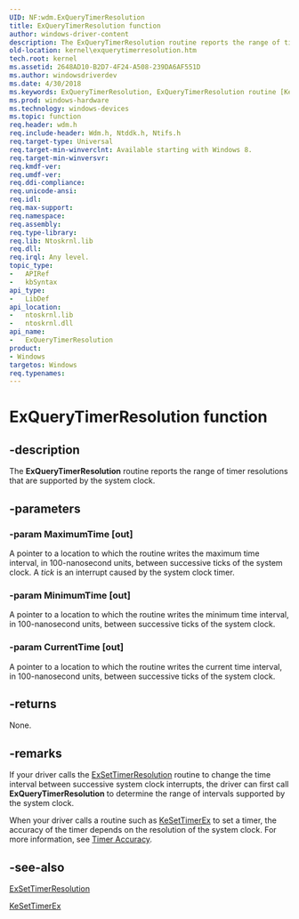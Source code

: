 ```yaml
---
UID: NF:wdm.ExQueryTimerResolution
title: ExQueryTimerResolution function
author: windows-driver-content
description: The ExQueryTimerResolution routine reports the range of timer resolutions that are supported by the system clock.
old-location: kernel\exquerytimerresolution.htm
tech.root: kernel
ms.assetid: 2648AD10-B2D7-4F24-A508-239DA6AF551D
ms.author: windowsdriverdev
ms.date: 4/30/2018
ms.keywords: ExQueryTimerResolution, ExQueryTimerResolution routine [Kernel-Mode Driver Architecture], kernel.exquerytimerresolution, wdm/ExQueryTimerResolution
ms.prod: windows-hardware
ms.technology: windows-devices
ms.topic: function
req.header: wdm.h
req.include-header: Wdm.h, Ntddk.h, Ntifs.h
req.target-type: Universal
req.target-min-winverclnt: Available starting with Windows 8.
req.target-min-winversvr: 
req.kmdf-ver: 
req.umdf-ver: 
req.ddi-compliance: 
req.unicode-ansi: 
req.idl: 
req.max-support: 
req.namespace: 
req.assembly: 
req.type-library: 
req.lib: Ntoskrnl.lib
req.dll: 
req.irql: Any level.
topic_type:
-	APIRef
-	kbSyntax
api_type:
-	LibDef
api_location:
-	ntoskrnl.lib
-	ntoskrnl.dll
api_name:
-	ExQueryTimerResolution
product:
- Windows
targetos: Windows
req.typenames: 
---
```


# ExQueryTimerResolution function


## -description


The <b>ExQueryTimerResolution</b> routine reports the range of timer resolutions that are supported by the system clock.


## -parameters




### -param MaximumTime [out]

A pointer to a location to which the routine writes the maximum time interval, in 100-nanosecond units, between successive ticks of the system clock. A <i>tick</i> is an interrupt caused by the system clock timer.


### -param MinimumTime [out]

A pointer to a location to which the routine writes the minimum time interval, in 100-nanosecond units, between successive ticks of the system clock.


### -param CurrentTime [out]

A pointer to a location to which the routine writes the current time interval, in 100-nanosecond units, between successive ticks of the system clock.


## -returns



None.




## -remarks



If your driver calls the <a href="https://msdn.microsoft.com/library/windows/hardware/ff545614">ExSetTimerResolution</a> routine to change the time interval between successive system clock interrupts, the driver can first call <b>ExQueryTimerResolution</b> to determine the range of intervals supported by the system clock.

When your driver calls a routine such as <a href="https://msdn.microsoft.com/library/windows/hardware/ff553292">KeSetTimerEx</a> to set a timer, the accuracy of the timer depends on the resolution of the system clock. For more information, see <a href="https://msdn.microsoft.com/library/windows/hardware/jj602805">Timer Accuracy</a>.




## -see-also




<a href="https://msdn.microsoft.com/library/windows/hardware/ff545614">ExSetTimerResolution</a>



<a href="https://msdn.microsoft.com/library/windows/hardware/ff553292">KeSetTimerEx</a>
 

 

